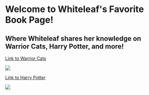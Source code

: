 <!DOCTYPE html>
<html>
<head>
  <meta charset="utf-8">
  <meta name="viewport" content="width=device-width, initial-scale=1">
  <title>Made with Thimble</title>
  <link rel="stylesheet" href="style.css">
  <h1>Welcome to Whiteleaf's Favorite Book Page!</h1>
  <h2> Where Whiteleaf shares her knowledge on Warrior Cats, Harry Potter, and more!</h2>
</head>
<body>



  <p><a href="WC.html">Link to Warrior Cats</a> </p>
  <img src="http://enterprise.supacache.com/images/working2/s504182/1.png" />
  <p><a href="HP.html">Link to Harry Potter</a> </p>
  <img src="http://bestpictureblog.com/wp-content/uploads/2015/02/141.jpg" />

</body>
</html>
